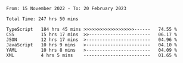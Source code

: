 <!-- <div align="center">
  
  ![](https://raw.githubusercontent.com/iaizawa0623/github-stats/master/generated/overview.svg#gh-dark-mode-only)
  ![](https://raw.githubusercontent.com/iaizawa0623/github-stats/master/generated/overview.svg#gh-light-mode-only)
  ![](https://raw.githubusercontent.com/iaizawa0623/github-stats/master/generated/languages.svg#gh-dark-mode-only)
  ![](https://raw.githubusercontent.com/iaizawa0623/github-stats/master/generated/languages.svg#gh-light-mode-only)

</div> -->


<!--
<a href="https://github.com/anuraghazra/github-readme-stats">
  <img src="https://github-readme-stats.vercel.app/api?username=iaizawa0623&show_icons=true&count_private=true&theme=dracula&line_height=40" />
  <img src="https://github-readme-stats.vercel.app/api/top-langs/?username=iaizawa0623&count_private=true&theme=dracula" />
</a>

***
-->

<!--START_SECTION:waka-->

```text
From: 15 November 2022 - To: 20 February 2023

Total Time: 247 hrs 50 mins

TypeScript   184 hrs 45 mins >>>>>>>>>>>>>>>>>>>------   74.55 %
CSS          15 hrs 17 mins  >>-----------------------   06.17 %
JSON         12 hrs 17 mins  >------------------------   04.96 %
JavaScript   10 hrs 9 mins   >------------------------   04.10 %
YAML         10 hrs 8 mins   >------------------------   04.09 %
XML          4 hrs 5 mins    -------------------------   01.65 %
```

<!--END_SECTION:waka-->
